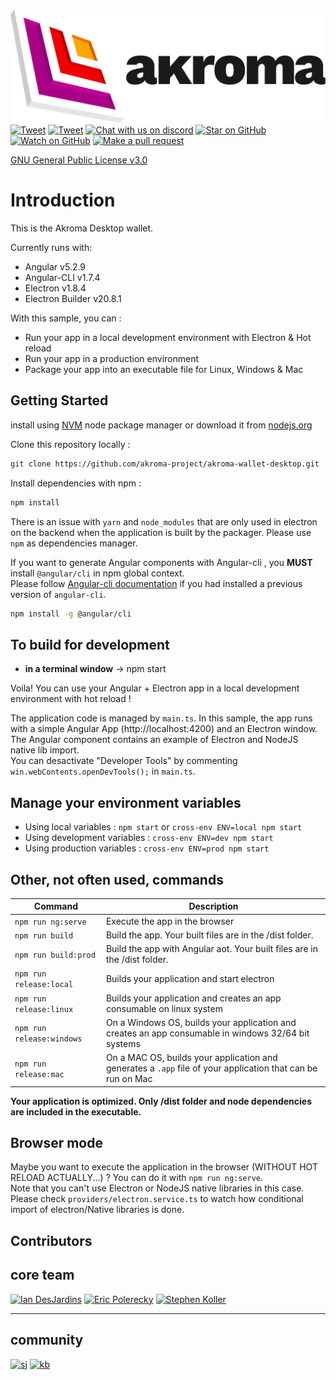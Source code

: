 
<!-- <!-- // TODO: setup Travis CI  -->
[![Akroma Logo](./logo-akroma_b.png)](https://akroma.io/)
[![Tweet][twitter-badge]][twitter]
[![Tweet][twitter-follow-badge]][twitter-follow]
[![Chat with us on discord][discord-badge]][discord]
[![Star on GitHub][github-star-badge]][github-star]
[![Watch on GitHub][github-watch-badge]][github-watch]
[![Make a pull request][prs-badge]][prs]
<!-- [![Travis Build Status][build-badge]][build] -->
[GNU General Public License v3.0](LICENSE)  

<!-- 
[build]: https://github.com/akroma-project/akroma-wallet-desktop.svg?branch=master
[build-badge]: https://github.com/akroma-project/akroma-wallet-desktop.svg?branch=master
-->


# Introduction

This is the Akroma Desktop wallet.

Currently runs with:

- Angular v5.2.9
- Angular-CLI v1.7.4
- Electron v1.8.4
- Electron Builder v20.8.1

With this sample, you can :

- Run your app in a local development environment with Electron & Hot reload
- Run your app in a production environment
- Package your app into an executable file for Linux, Windows & Mac

## Getting Started



install using [NVM](https://github.com/creationix/nvm) node package manager or download it from [nodejs.org](https://nodejs.org/en/)

Clone this repository locally :

``` bash
git clone https://github.com/akroma-project/akroma-wallet-desktop.git
```

Install dependencies with npm :

``` bash
npm install
```

There is an issue with `yarn` and `node_modules` that are only used in electron on the backend when the application is built by the packager. Please use `npm` as dependencies manager.


If you want to generate Angular components with Angular-cli , you **MUST** install `@angular/cli` in npm global context.  
Please follow [Angular-cli documentation](https://github.com/angular/angular-cli) if you had installed a previous version of `angular-cli`.

``` bash
npm install -g @angular/cli
```

## To build for development

- **in a terminal window** -> npm start  

Voila! You can use your Angular + Electron app in a local development environment with hot reload !

The application code is managed by `main.ts`. In this sample, the app runs with a simple Angular App (http://localhost:4200) and an Electron window.  
The Angular component contains an example of Electron and NodeJS native lib import.  
You can desactivate "Developer Tools" by commenting `win.webContents.openDevTools();` in `main.ts`.

## Manage your environment variables

- Using local variables :  `npm start` or `cross-env ENV=local npm start`
- Using development variables :  `cross-env ENV=dev npm start`
- Using production variables  :  `cross-env ENV=prod npm start`

## Other, not often used, commands

|Command|Description|
|--|--|
|`npm run ng:serve`| Execute the app in the browser |
|`npm run build`| Build the app. Your built files are in the /dist folder. |
|`npm run build:prod`| Build the app with Angular aot. Your built files are in the /dist folder. |
|`npm run release:local`| Builds your application and start electron
|`npm run release:linux`| Builds your application and creates an app consumable on linux system |
|`npm run release:windows`| On a Windows OS, builds your application and creates an app consumable in windows 32/64 bit systems |
|`npm run release:mac`|  On a MAC OS, builds your application and generates a `.app` file of your application that can be run on Mac |

**Your application is optimized. Only /dist folder and node dependencies are included in the executable.**

## Browser mode

Maybe you want to execute the application in the browser (WITHOUT HOT RELOAD ACTUALLY...) ? You can do it with `npm run ng:serve`.  
Note that you can't use Electron or NodeJS native libraries in this case. Please check `providers/electron.service.ts` to watch how conditional import of electron/Native libraries is done.

## Contributors



core team
---

[<img alt="Ian DesJardins" src="https://avatars3.githubusercontent.com/u/2693790?s=400&v=4" width="117">](https://github.com/iandesj)
[<img alt="Eric Polerecky" src="https://avatars2.githubusercontent.com/u/49996?s=400&v=4" width="117">](https://github.com/detroitpro)
[<img alt="Stephen Koller" src="https://avatars2.githubusercontent.com/u/1561673?s=460&v=4" width="117">](https://github.com/StephenKoller)

---


community
---
[<img alt="sj" src="https://avatars2.githubusercontent.com/u/13454303?s=460&v=4" width="117">](https://github.com/seanjnkns)
[<img alt="kb" src="https://avatars2.githubusercontent.com/u/5076973?s=460&v=4" width="117">](https://github.com/astronautskaspars)





















[discord]: https://discord.gg/QRmKYvs
[discord-badge]: https://img.shields.io/discord/102860784329052160.svg

[twitter-follow]: https://twitter.com/intent/follow?screen_name=akroma_io
[twitter-follow-badge]: https://img.shields.io/twitter/follow/espadrine.svg?style=social&label=Follow

[twitter]: https://twitter.com/intent/tweet?text=Check%20out%20Akroma%20Desktop%20wallet!%20https://github.com/akroma-project/akroma-wallet-desktop%20%F0%9F%91%8D
[twitter-badge]: https://img.shields.io/twitter/url/http/shields.io.svg?style=social

[github-star]: https://github.com/akroma-project/akroma-wallet-desktop/stargazers 
[github-star-badge]: https://img.shields.io/github/stars/badges/shields.svg?style=social&label=Stars

[github-watch]: https://github.com/akroma-project/akroma-wallet-desktop/watchers
[github-watch-badge]: https://img.shields.io/github/watchers/badges/shields.svg?style=social&label=Watch

[prs]: http://makeapullrequest.com
[prs-badge]: https://img.shields.io/badge/PRs-welcome-brightgreen.svg?style=flat-square

[license]: https://github.com/akroma-project/akroma-wallet-desktop/blob/master/LICENSE
[license-badge]: https://img.shields.io/badge/license-Apache2-blue.svg?style=flat

